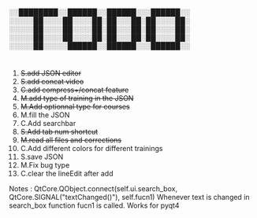

 ░░████████░░██████░░██████░░░██████░░  
 ░░░░░██░░░░██░░░░██░██░░░██░██░░░░██░  
 ░░░░░██░░░░██░░░░██░██░░░██░██░░░░██░  
 ░░░░░██░░░░██░░░░██░██░░░██░██░░░░██░  
 ░░░░░██░░░░░██████░░██████░░░██████░░  
#

1. ~~S.add JSON editor~~
2. ~~S.add concat video~~
3. ~~C.add compress+/concat feature~~
4. ~~M.add type of training in the JSON~~
5. ~~M.Add optionnal type for courses~~
6. M.fill the JSON
7. C.Add searchbar
8. ~~S.Add tab num shortcut~~
9. ~~M.read all files and corrections~~
10. C.Add different colors for different trainings
11. S.save JSON
12. M.Fix bug type
14. C.clear the lineEdit after add




Notes :
 QtCore.QObject.connect(self.ui.search_box, QtCore.SIGNAL("textChanged()"), self.fucn1)
 Whenever text is changed in search_box function fucn1 is called. Works for pyqt4  
